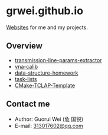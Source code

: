 # grwei.github.io

[Websites](https://grwei.github.io/) for me and my projects.

## Overview

- [transmission-line-params-extractor](https://grwei.github.io/transmission-line-params-extractor/)
- [vna-calib](grwei.github.io/vna-calib/)
- [data-structure-homework](https://grwei.github.io/data-structure-homework/)
- [task-lists](https://grwei.github.io/task-lists/)
- [CMake-TCLAP-Template](https://grwei.github.io/CMake-TCLAP-Template/)

## Contact me

- Author: Guorui Wei (危 国锐)
- E-mail: 313017602@qq.com
